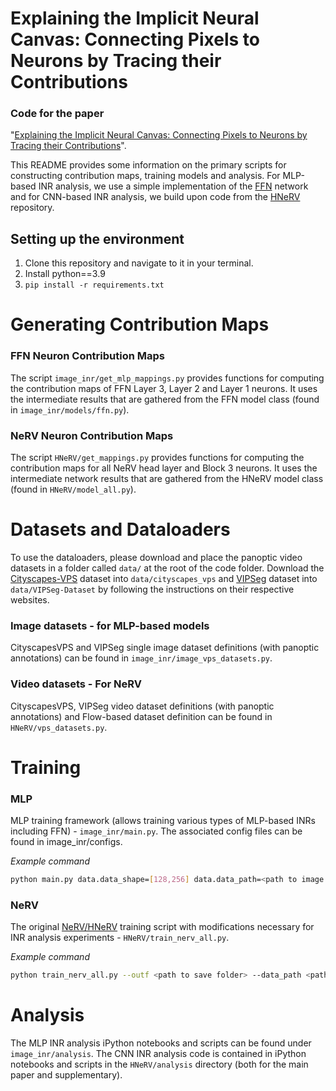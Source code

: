 # Explaining the Implicit Neural Canvas: Connecting Pixels to Neurons by Tracing their Contributions

### Code for the paper
"[Explaining the Implicit Neural Canvas: Connecting Pixels to Neurons by Tracing their Contributions]()". 

This README provides some information on the primary scripts for constructing contribution maps, training models and analysis. For MLP-based INR analysis, we use a simple implementation of the [FFN](https://bmild.github.io/fourfeat/) network and for CNN-based INR analysis, we build upon code from the [HNeRV](https://github.com/haochen-rye/HNeRV) repository.


## Setting up the environment
1. Clone this repository and navigate to it in your terminal. 
1. Install python==3.9
1. `pip install -r requirements.txt` 

# Generating Contribution Maps

### FFN Neuron Contribution Maps
The script  `image_inr/get_mlp_mappings.py` provides functions for computing the contribution maps of FFN Layer 3, Layer 2 and Layer 1 neurons. It uses the intermediate results that are gathered from the FFN model class (found in `image_inr/models/ffn.py`).

### NeRV Neuron Contribution Maps
The script `HNeRV/get_mappings.py` provides functions for computing the contribution maps for all NeRV head layer and Block 3 neurons. It uses the intermediate network results that are gathered from the HNeRV model class (found in `HNeRV/model_all.py`).


# Datasets and Dataloaders

To use the dataloaders, please download and place the panoptic video datasets in a folder called `data/` at the root of the code folder. Download the [Cityscapes-VPS](https://github.com/mcahny/vps) dataset into `data/cityscapes_vps` and [VIPSeg](https://github.com/VIPSeg-Dataset/VIPSeg-Dataset) dataset into `data/VIPSeg-Dataset` by following the instructions on their respective websites.

### Image datasets - for MLP-based models
CityscapesVPS and VIPSeg single image dataset definitions (with panoptic annotations) can be found in `image_inr/image_vps_datasets.py`.

### Video datasets - For NeRV
CityscapesVPS, VIPSeg video dataset definitions (with panoptic annotations) and Flow-based dataset definition can be found in `HNeRV/vps_datasets.py`.

# Training

### MLP
MLP training framework (allows training various types of MLP-based INRs including FFN) - `image_inr/main.py`. The associated config files can be found in image_inr/configs.

*Example command*
```bash
python main.py data.data_shape=[128,256] data.data_path=<path to image file> network=ffn  network.layer_size=104  trainer.num_iters=1000 logging.checkpoint.logdir=<path to save folder>
```

### NeRV
The original [NeRV/HNeRV](https://github.com/haochen-rye/HNeRV) training script with modifications necessary for INR analysis experiments - `HNeRV/train_nerv_all.py`.

*Example command*
```bash
python train_nerv_all.py --outf <path to save folder> --data_path <path to video> --conv_type convnext pshuffel --act gelu --norm none  --crop_list 640_1280 --resize_list 128_256 --embed pe_1.25_80 --fc_hw 8_16 --dec_strds 4 2 2 --ks 0_3_3 --reduce 1.2 --skip_mssim --modelsize 1.0  -e <num_epochs> --lower_width 6 -b 2 --lr <lr>
```

# Analysis
The MLP INR analysis iPython notebooks and scripts can be found under `image_inr/analysis`. The CNN INR analysis code is contained in iPython notebooks and scripts in the `HNeRV/analysis` directory (both for the main paper and supplementary). 

<!-- Together, the above files cover the analysis provided in Section 4 of the paper for both MLP- and CNN-based INRs. The scripts for generating the figures provided in the paper can be found under `plot_figures/`. These scripts load and use the relevant pickle files generated by the analysis scripts. -->

<!-- #### Gabor clusters
The file with utility functions for generating Gabor filters and clustering can be found in `plot_figures/supplementary/cluster_utils.py`. These functions are also used in the contribution grouping analysis scripts under HNeRV/ and image_inr/ (mentioned in Section 4.2 of the paper). -->